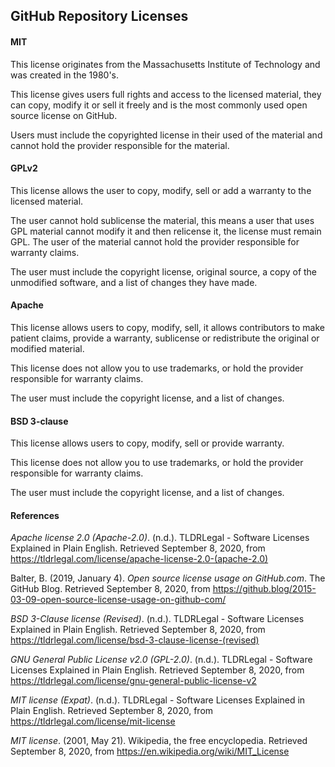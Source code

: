 ## GitHub Repository Licenses

#### MIT

This license originates from the Massachusetts Institute of Technology and was created in the 1980's. 

This license gives users full rights and access to the licensed material, they can copy, modify it or sell it freely and is the most commonly used open source license on GitHub. 

Users must include the copyrighted license in their used of the material and cannot hold the provider responsible for the material.

#### GPLv2

This license allows the user to copy, modify, sell or add a warranty to the licensed material.

The user cannot hold sublicense the material, this means a user that uses GPL material cannot modify it and then relicense it, the license must remain GPL. The user of the material cannot hold the provider responsible for warranty claims.

The user must include the copyright license, original source, a copy of the unmodified software, and a list of changes they have made.

#### Apache

This license allows users to copy, modify, sell, it allows contributors to make patient claims, provide a warranty, sublicense or redistribute the original or modified material.

This license does not allow you to use trademarks, or hold the provider responsible for warranty claims.

The user must include the copyright license, and a list of changes.

#### BSD 3-clause

This license allows users to copy, modify, sell or provide warranty. 

This license does not allow you to use trademarks, or hold the provider responsible for warranty claims.

The user must include the copyright license, and a list of changes.

#### References

*Apache license 2.0 (Apache-2.0)*. (n.d.). TLDRLegal - Software Licenses Explained in Plain English. Retrieved September 8, 2020, from https://tldrlegal.com/license/apache-license-2.0-(apache-2.0)

Balter, B. (2019, January 4). *Open source license usage on GitHub.com*. The GitHub Blog. Retrieved September 8, 2020, from https://github.blog/2015-03-09-open-source-license-usage-on-github-com/

*BSD 3-Clause license (Revised)*. (n.d.). TLDRLegal - Software Licenses Explained in Plain English. Retrieved September 8, 2020, from https://tldrlegal.com/license/bsd-3-clause-license-(revised)

*GNU General Public License v2.0 (GPL-2.0)*. (n.d.). TLDRLegal - Software Licenses Explained in Plain English. Retrieved September 8, 2020, from https://tldrlegal.com/license/gnu-general-public-license-v2

*MIT license (Expat)*. (n.d.). TLDRLegal - Software Licenses Explained in Plain English. Retrieved September 8, 2020, from https://tldrlegal.com/license/mit-license

*MIT license*. (2001, May 21). Wikipedia, the free encyclopedia. Retrieved September 8, 2020, from https://en.wikipedia.org/wiki/MIT_License